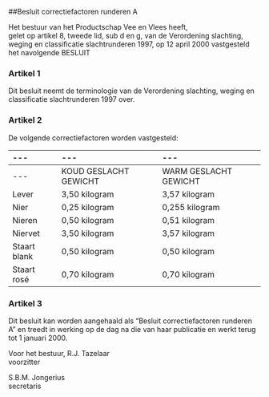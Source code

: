 <meta http-equiv='Content-Type' content='text/html; charset=utf-8' />

##Besluit correctiefactoren runderen A

Het bestuur van het Productschap Vee en Vlees heeft,  
gelet op artikel 8, tweede lid, sub d en g, van de Verordening slachting, weging en classificatie slachtrunderen 1997,
op 12 april 2000 vastgesteld het navolgende BESLUIT    

### Artikel  1  

Dit besluit neemt de terminologie van de Verordening slachting, weging en classificatie slachtrunderen 1997 over.  

### Artikel  2  

De volgende correctiefactoren worden vastgesteld:  

| --- | --- | --- |
|:---|:---|:---|
| --- | KOUD GESLACHT GEWICHT  | WARM GESLACHT GEWICHT  |
| Lever  | 3,50 kilogram  | 3,57 kilogram  |
| Nier  | 0,25 kilogram  | 0,255 kilogram  |
| Nieren  | 0,50 kilogram  | 0,51 kilogram  |
| Niervet  | 3,50 kilogram  | 3,57 kilogram  |
| Staart blank  | 0,50 kilogram  | 0,50 kilogram  |
| Staart rosé  | 0,70 kilogram  | 0,70 kilogram  |

### Artikel  3  

Dit besluit kan worden aangehaald als “Besluit correctiefactoren runderen A” en treedt in werking op de dag na die van haar publicatie en werkt terug tot 1 januari 2000.  

Voor het bestuur, 
R.J. Tazelaar  
voorzitter  

S.B.M. Jongerius  
secretaris     
